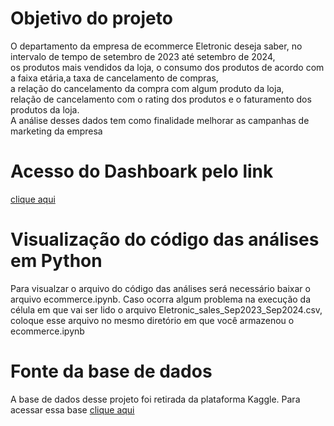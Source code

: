 # Objetivo do projeto

O departamento da empresa de ecommerce Eletronic deseja saber, no intervalo de tempo de setembro de 2023 até setembro de 2024,  
os produtos mais vendidos da loja, o consumo dos produtos de acordo com a faixa etária,a taxa de cancelamento de compras,  
a relação do cancelamento da compra com algum produto da loja,  
relação de cancelamento com o rating dos produtos e o faturamento dos produtos da loja.  
A análise desses dados tem como finalidade melhorar as campanhas de marketing da empresa   

# Acesso do Dashboark pelo link 
[clique aqui](https://app.powerbi.com/view?r=eyJrIjoiN2RlNjQ5OGMtNTFjZi00M2NhLWFjOTctNmZhYTZhN2RjMTNmIiwidCI6IjkyYzM4ZmQxLTk3NmEtNDE1ZC04MDM1LTQ0NDA1NjA2MTAzOSJ9)

# Visualização do código das análises em Python 
Para visualzar o arquivo do código das análises será necessário baixar o arquivo ecommerce.ipynb. Caso ocorra algum problema na execução da célula 
em que vai ser lido o arquivo Eletronic_sales_Sep2023_Sep2024.csv, coloque esse arquivo no mesmo diretório em que você armazenou o ecommerce.ipynb 

# Fonte da base de dados

A base de dados desse projeto foi retirada da plataforma Kaggle. Para acessar essa base [clique aqui](https://www.kaggle.com/datasets/cameronseamons/electronic-sales-sep2023-sep2024)
